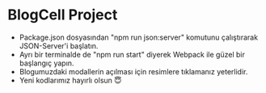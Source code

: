 # BlogCell Project

- Package.json dosyasından "npm run json:server" komutunu çalıştırarak JSON-Server'i başlatın.
- Ayrı bir terminalde de "npm run start" diyerek Webpack ile güzel bir başlangıç yapın.
- Blogumuzdaki modallerin açılması için resimlere tıklamanız yeterlidir.
- Yeni kodlarımız hayırlı olsun 😇
